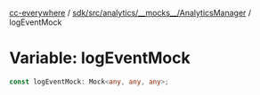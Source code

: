 [cc-everywhere](../../../../../../index.md) / [sdk/src/analytics/\_\_mocks\_\_/AnalyticsManager](../index.md) / logEventMock

# Variable: logEventMock

```ts
const logEventMock: Mock<any, any, any>;
```
